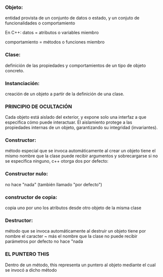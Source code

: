 
### Objeto: 
entidad provista de un conjunto de datos o estado, y un conjuto de funcionalidades o comportamiento

En C++:
datos = atributos o variables miembro

comportamiento = métodos o funciones miembro

### Clase: 
definición de las propiedades y comportamientos de un tipo de objeto concreto.

### Instanciación: 
creación de un objeto a partir de la definición de una clase.

### PRINCIPIO DE OCULTACIÓN
Cada objeto está aislado del exterior, y expone solo una interfaz a que especifica cómo puede interactuar. El aislamiento protege a las propiedades internas de un objeto, garantizando su integridad (invariantes).

### Constructor:
método especial que se invoca automáticamente al crear un objeto
tiene el mismo nombre que la clase 
puede recibir argumentos y sobrecargarse si no se especifica ninguno, c++ otorga dos por defecto:

### Constructor nulo: 
no hace "nada" (también llamado "por defecto")

### constructor de copia:
copia uno por uno los atributos desde otro objeto de la misma clase

### Destructor:
método que se invoca automáticamente al destruir un objeto
tiene por nombre el caracter ~ más el nombre que la clase
no puede recibir parámetros por defecto no hace "nada

### EL PUNTERO THIS
Dentro de un método, this representa un puntero al objeto mediante el cual se invocó a dicho método
